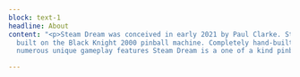 ```yaml
---
block: text-1
headline: About
content: "<p>Steam Dream was conceived in early 2021 by Paul Clarke. Steam Dream is
  built on the Black Knight 2000 pinball machine. Completely hand-built and features
  numerous unique gameplay features Steam Dream is a one of a kind pinball experience.</p>"

---
```

